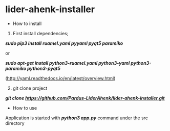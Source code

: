 # lider-ahenk-installer

* How to install

1) First install dependencies;

***sudo pip3 install ruamel.yaml pyyaml pyqt5 paramiko***

or

***sudo apt-get install python3-ruamel.yaml python3-yaml python3-paramiko python3-pyqt5***

(http://yaml.readthedocs.io/en/latest/overview.html)

2) git clone project

***git clone https://github.com/Pardus-LiderAhenk/lider-ahenk-installer.git***

* How to use

Application is started with ***python3 app.py*** command under the src directory

